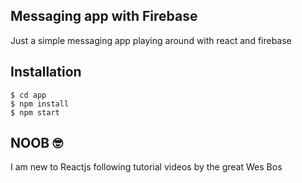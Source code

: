 ## Messaging app with Firebase

Just a simple messaging app playing around with react and firebase


## Installation
```
$ cd app
$ npm install
$ npm start
```

## NOOB 🤓

I am new to Reactjs following tutorial videos by the great Wes Bos
